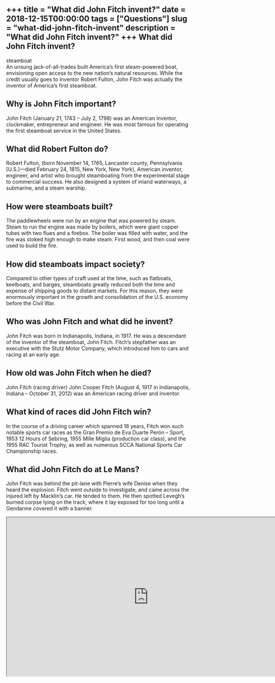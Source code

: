 +++
title = "What did John Fitch invent?"
date = 2018-12-15T00:00:00
tags = ["Questions"]
slug = "what-did-john-fitch-invent"
description = "What did John Fitch invent?"
+++
What did John Fitch invent?
---------------------------

steamboat  
An unsung jack-of-all-trades built America’s first steam-powered boat, envisioning open access to the new nation’s natural resources. While the credit usually goes to inventor Robert Fulton, John Fitch was actually the inventor of America’s first steamboat.

Why is John Fitch important?
----------------------------

John Fitch (January 21, 1743 – July 2, 1798) was an American inventor, clockmaker, entrepreneur and engineer. He was most famous for operating the first steamboat service in the United States.

What did Robert Fulton do?
--------------------------

Robert Fulton, (born November 14, 1765, Lancaster county, Pennsylvania \[U.S.\]—died February 24, 1815, New York, New York), American inventor, engineer, and artist who brought steamboating from the experimental stage to commercial success. He also designed a system of inland waterways, a submarine, and a steam warship.

How were steamboats built?
--------------------------

The paddlewheels were run by an engine that was powered by steam. Steam to run the engine was made by boilers, which were giant copper tubes with two flues and a firebox. The boiler was filled with water, and the fire was stoked high enough to make steam. First wood, and then coal were used to build the fire.

How did steamboats impact society?
----------------------------------

Compared to other types of craft used at the time, such as flatboats, keelboats, and barges, steamboats greatly reduced both the time and expense of shipping goods to distant markets. For this reason, they were enormously important in the growth and consolidation of the U.S. economy before the Civil War.

Who was John Fitch and what did he invent?
------------------------------------------

John Fitch was born in Indianapolis, Indiana, in 1917. He was a descendant of the inventor of the steamboat, John Fitch. Fitch’s stepfather was an executive with the Stutz Motor Company, which introduced him to cars and racing at an early age.

How old was John Fitch when he died?
------------------------------------

John Fitch (racing driver) John Cooper Fitch (August 4, 1917 in Indianapolis, Indiana – October 31, 2012) was an American racing driver and inventor.

What kind of races did John Fitch win?
--------------------------------------

In the course of a driving career which spanned 18 years, Fitch won such notable sports car races as the Gran Premio de Eva Duarte Perón – Sport, 1953 12 Hours of Sebring, 1955 Mille Miglia (production car class), and the 1955 RAC Tourist Trophy, as well as numerous SCCA National Sports Car Championship races.

What did John Fitch do at Le Mans?
----------------------------------

John Fitch was behind the pit-lane with Pierre’s wife Denise when they heard the explosion. Fitch went outside to investigate, and came across the injured left by Macklin’s car. He tended to them. He then spotted Levegh’s burned corpse lying on the track, where it lay exposed for too long until a Gendarme covered it with a banner.

<iframe allow="accelerometer; autoplay; clipboard-write; encrypted-media; gyroscope; picture-in-picture" allowfullscreen="" class="__youtube_prefs__  epyt-is-override  no-lazyload" data-no-lazy="1" data-origheight="433" data-origwidth="770" data-skipgform_ajax_framebjll="" height="433" id="_ytid_89986" loading="lazy" src="https://www.youtube.com/embed/DekrJ8UZ03U?enablejsapi=1&autoplay=0&cc_load_policy=0&cc_lang_pref=&iv_load_policy=1&loop=0&modestbranding=0&rel=1&fs=1&playsinline=0&autohide=2&theme=dark&color=red&controls=1&" title="YouTube player" width="770"></iframe>